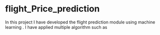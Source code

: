 # flight_Price_prediction
In this project I have developed the flight prediction module using machine learning . I have applied multiple algorithm  such as  
